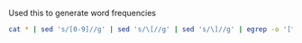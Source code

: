 Used this to generate word frequencies

```sh
cat * | sed 's/[0-9]//g' | sed 's/\[//g' | sed 's/\]//g' | egrep -o '[^ ]*' | sort | uniq -c | sort -rn > wordFreq.txt
```

